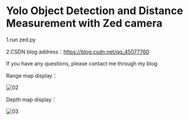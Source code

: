 
# Yolo Object Detection and Distance Measurement with Zed camera

1.run  zed.py

2.CSDN blog address：https://blog.csdn.net/qq_45077760

If you have any questions, please contact me through my blog

Range map display：

![02](https://user-images.githubusercontent.com/93062610/229509560-fb9ddcf0-f815-444b-8521-27e5fe405dab.png)

Depth map display：

![03](https://user-images.githubusercontent.com/93062610/229510135-11e49cab-2e2a-46e7-9c77-329c3fc66ef1.png)
